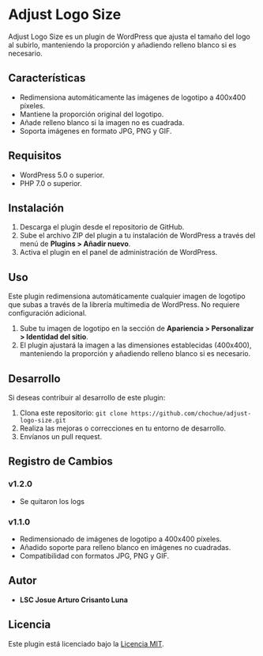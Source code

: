 # Adjust Logo Size

Adjust Logo Size es un plugin de WordPress que ajusta el tamaño del logo al subirlo, manteniendo la proporción y añadiendo relleno blanco si es necesario.

## Características

- Redimensiona automáticamente las imágenes de logotipo a 400x400 píxeles.
- Mantiene la proporción original del logotipo.
- Añade relleno blanco si la imagen no es cuadrada.
- Soporta imágenes en formato JPG, PNG y GIF.

## Requisitos

- WordPress 5.0 o superior.
- PHP 7.0 o superior.

## Instalación

1. Descarga el plugin desde el repositorio de GitHub.
2. Sube el archivo ZIP del plugin a tu instalación de WordPress a través del menú de **Plugins > Añadir nuevo**.
3. Activa el plugin en el panel de administración de WordPress.

## Uso

Este plugin redimensiona automáticamente cualquier imagen de logotipo que subas a través de la librería multimedia de WordPress. No requiere configuración adicional.

1. Sube tu imagen de logotipo en la sección de **Apariencia > Personalizar > Identidad del sitio**.
2. El plugin ajustará la imagen a las dimensiones establecidas (400x400), manteniendo la proporción y añadiendo relleno blanco si es necesario.

## Desarrollo

Si deseas contribuir al desarrollo de este plugin:

1. Clona este repositorio: `git clone https://github.com/chochue/adjust-logo-size.git`
2. Realiza las mejoras o correcciones en tu entorno de desarrollo.
3. Envíanos un pull request.

## Registro de Cambios

### v1.2.0

- Se quitaron los logs 

### v1.1.0

- Redimensionado de imágenes de logotipo a 400x400 píxeles.
- Añadido soporte para relleno blanco en imágenes no cuadradas.
- Compatibilidad con formatos JPG, PNG y GIF.

## Autor

- **LSC Josue Arturo Crisanto Luna**

## Licencia

Este plugin está licenciado bajo la [Licencia MIT](https://opensource.org/licenses/MIT).

